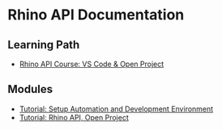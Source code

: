 # Rhino API Documentation
## Learning Path
* [Rhino API Course: VS Code & Open Project]()


## Modules
* [Tutorial: Setup Automation and Development Environment](./docs/Tutorials.SetupEnvironment/00.Module.md)
* [Tutorial: Rhino API, Open Project](./docs/Tutorials.OpenProject/00.Module.md)